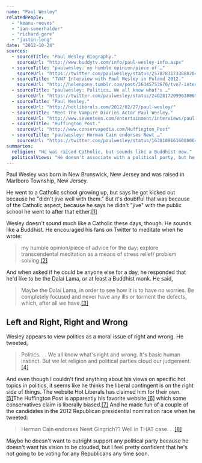 ```yaml
---
name: "Paul Wesley"
relatedPeople:
  - "keanu-reeves"
  - "ian-somerhalder"
  - "richard-gere"
  - "justin-long"
date: "2012-10-24"
sources:
  - sourceTitle: "Paul Wesley Biography."
    sourceUrl: "http://www.buddytv.com/info/paul-wesley-info.aspx"
  - sourceTitle: "paulwesley: my humble opinion/piece of …"
    sourceUrl: "https://twitter.com/paulwesley/status/257878317338882048"
  - sourceTitle: "TVN7 Interview with Paul Wesley in Poland 2012."
    sourceUrl: "http://helenpony.tumblr.com/post/26345753670/tvn7-interview-with-paul-wesley-in-poland-2012"
  - sourceTitle: "paulwesley: Politics… We all know what's …"
    sourceUrl: "https://twitter.com/paulwesley/status/240281720996380672"
  - sourceTitle: "Paul Wesley."
    sourceUrl: "http://hotliberals.com/2012/02/27/paul-wesley/"
  - sourceTitle: "Meet The Vampire Diaries Actor Paul Wesley."
    sourceUrl: "http://www.seventeen.com/entertainment/interviews/paul-wesley-17q#slide-10"
  - sourceTitle: "Huffington Post."
    sourceUrl: "http://www.conservapedia.com/Huffington_Post"
  - sourceTitle: "paulwesley: Herman Cain endorses Newt …"
    sourceUrl: "https://twitter.com/paulwesley/status/163818916160880640"
summaries:
  religion: "He was raised Catholic, but sounds like a Buddhist now."
  politicalViews: "He doesn't associate with a political party, but he's liberal."
---
```


Paul Wesley was born in New Brunswick, New Jersey and was raised in Marlboro Township, New Jersey.

He went to a Catholic school growing up, but says he got kicked out because he "didn't jive well with them." But it's doubtful that was because of the Catholic aspect, because he says he didn't "jive" with the public school he went to after that either.<a class="source-citation" href="#http%3A%2F%2Fwww.buddytv.com%2Finfo%2Fpaul-wesley-info.aspx" title="Paul Wesley Biography.">[1]</a>

Wesley doesn't sound much like a Catholic these days, though. He sounds like a Buddhist. He encouraged his fans on Twitter to meditate when he wrote:

>my humble opinion/piece of advice for the day: explore transcendental meditation as a means of stress relief/ problem solving.<a class="source-citation" href="#https%3A%2F%2Ftwitter.com%2Fpaulwesley%2Fstatus%2F257878317338882048" title="paulwesley: my humble opinion/piece of …">[2]</a>

And when asked if he could be anyone else for a day, he responded that he'd like to be the Dalai Lama, or at least a Buddhist monk. He said,

>Maybe the Dalai Lama, in order to see how it is to have no worries. Be completely focused and never have any ills or torment the defects, which, after all we have.<a class="source-citation" href="#http%3A%2F%2Fhelenpony.tumblr.com%2Fpost%2F26345753670%2Ftvn7-interview-with-paul-wesley-in-poland-2012" title="TVN7 Interview with Paul Wesley in Poland 2012.">[3]</a>

## Left and Right, Right and Wrong

Wesley appears to view politics as a moral issue of right and wrong. He tweeted,

>Politics. . . We all know what's right and wrong. It's basic human instinct. But we let religion and political parties cloud our judgement.<a class="source-citation" href="#https%3A%2F%2Ftwitter.com%2Fpaulwesley%2Fstatus%2F240281720996380672" title="paulwesley: Politics… We all know what&apos;s …">[4]</a>

And even though I couldn't find anything about his views on specific hot topics in politics, it seems like he thinks the liberal contingent is on the right side of things. The website Hot Liberals has claimed him for their own.<a class="source-citation" href="#http%3A%2F%2Fhotliberals.com%2F2012%2F02%2F27%2Fpaul-wesley%2F" title="Paul Wesley.">[5]</a>The Huffington Post is apparently his favorite website,<a class="source-citation" href="#http%3A%2F%2Fwww.seventeen.com%2Fentertainment%2Finterviews%2Fpaul-wesley-17q%23slide-10" title="Meet The Vampire Diaries Actor Paul Wesley.">[6]</a> which some conservatives claim is liberally biased.<a class="source-citation" href="#http%3A%2F%2Fwww.conservapedia.com%2FHuffington_Post" title="Huffington Post.">[7]</a> And he made fun of a couple of the candidates in the 2012 Republican presidential nomination race when he tweeted:

>Herman Cain endorses Newt Gingrich?? Well in THAT case. . .<a class="source-citation" href="#https%3A%2F%2Ftwitter.com%2Fpaulwesley%2Fstatus%2F163818916160880640" title="paulwesley: Herman Cain endorses Newt …">[8]</a>

Maybe he doesn't want to outright support any political party because he doesn't want his vision to be clouded, but I feel pretty confident that he's not going to be voting for any Republicans any time soon.